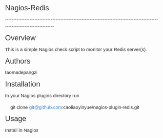 <p style="box-sizing: border-box; margin-right: 0px; margin-bottom: 15px; margin-left: 0px; color: rgb(51, 51, 51); font-family: Helvetica, arial, freesans, clean, sans-serif; font-size: 15.454545021057129px; line-height: 22.727272033691406px; margin-top: 0px !important;"><span style="font-size: 24px;">Nagios-Redis</span></p><p style="box-sizing: border-box; margin-right: 0px; margin-bottom: 15px; margin-left: 0px; color: rgb(51, 51, 51); font-family: Helvetica, arial, freesans, clean, sans-serif; font-size: 15.454545021057129px; line-height: 22.727272033691406px; margin-top: 0px !important;"><span style="font-size: 16px; line-height: 22.727272033691406px;">----------------------------------------------------------------------------------------------------------------------﻿------</span></p><p style="box-sizing: border-box; margin-right: 0px; margin-bottom: 15px; margin-left: 0px; color: rgb(51, 51, 51); font-family: Helvetica, arial, freesans, clean, sans-serif; font-size: 15.454545021057129px; line-height: 22.727272033691406px; margin-top: 0px !important;"><span style="font-size: 24px; line-height: 22.727272033691406px;">Overview&nbsp;</span></p><p style="box-sizing: border-box; margin-right: 0px; margin-bottom: 15px; margin-left: 0px; color: rgb(51, 51, 51); font-family: Helvetica, arial, freesans, clean, sans-serif; font-size: 15.454545021057129px; line-height: 22.727272033691406px; margin-top: 0px !important;">This is a simple Nagios check script to monitor your Redis server(s).</p><p style="box-sizing: border-box; margin: 15px 0px; color: rgb(51, 51, 51); font-family: Helvetica, arial, freesans, clean, sans-serif; font-size: 24px; line-height: 22.727272033691406px;">Authors&nbsp;</p><p style="box-sizing: border-box; margin: 15px 0px; color: rgb(51, 51, 51); font-family: Helvetica, arial, freesans, clean, sans-serif; font-size: 15.454545021057129px; line-height: 22.727272033691406px;">taomadepangzi</p><p style="box-sizing: border-box; margin: 15px 0px; color: rgb(51, 51, 51); font-family: Helvetica, arial, freesans, clean, sans-serif; font-size: 24px; line-height: 22.727272033691406px;">Installation</p><p style="box-sizing: border-box; margin: 15px 0px; color: rgb(51, 51, 51); font-family: Helvetica, arial, freesans, clean, sans-serif; font-size: 15.454545021057129px; line-height: 22.727272033691406px;">In your Nagios plugins directory&nbsp;<span style="font-size: 15.454545021057129px; line-height: 22.727272033691406px;">run&nbsp;</span></p><p style="box-sizing: border-box; margin: 15px 0px; color: rgb(51, 51, 51); font-family: Helvetica, arial, freesans, clean, sans-serif; font-size: 15.454545021057129px; line-height: 22.727272033691406px;">&nbsp; &nbsp; <span style="background-color: rgb(255, 255, 255);">git clone <a href="mailto:git@github.com" style="font-size: 15.454545021057129px; line-height: 22.727272033691406px; box-sizing: border-box; color: rgb(65, 131, 196); text-decoration: none;">git@github.com</a><span style="font-size: 15.454545021057129px; line-height: 22.727272033691406px;">:caoliaoyinyue/nagios-plugin-redis.git</span></span></p><p style="box-sizing: border-box; margin: 15px 0px; color: rgb(51, 51, 51); font-family: Helvetica, arial, freesans, clean, sans-serif; font-size: 24px; line-height: 22.727272033691406px;">Usage&nbsp;</p><p style="box-sizing: border-box; margin: 15px 0px; color: rgb(51, 51, 51); font-family: Helvetica, arial, freesans, clean, sans-serif; font-size: 15.454545021057129px; line-height: 22.727272033691406px;">Install in Nagios</p>
